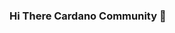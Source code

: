### Hi There Cardano Community 👋

<!--
**CardanoETF/CardanoETF** is a ✨ _special_ ✨ repository because its `README.md` (this file) appears on your GitHub profile.

- 🔭 I’m currently working on our small DeFi Project
- 🏗️ Always open to collaborations
- 🤔 "We are Cardano, and if you'll permit us, we would like to change the world" C.H.
- 📫 Best way to reach us is through Twitter (@CardanoETF)

-->
